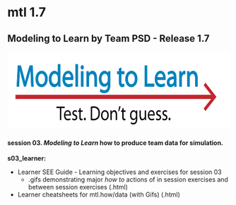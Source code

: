 # mtl 1.7
## Modeling to Learn by Team PSD - Release 1.7

<img src = "https://github.com/lzim/teampsd/blob/teampsd_style/mtl_logo/mtl_testdontguess_sm.png"
     height = "175" width = "650">  
     
#### session 03. *Modeling to Learn* how to produce **team data** for simulation.

**s03_learner:** 
  + Learner SEE Guide - Learning objectives and exercises for session 03 
    + .gifs demonstrating major *how to* actions of in session exercises and between session exercises (.html)
  + Learner cheatsheets for mtl.how/data (with Gifs) (.html)

